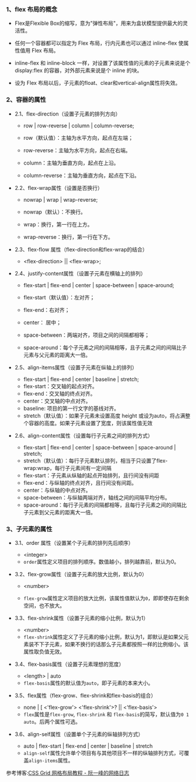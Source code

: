 ### 1、flex 布局的概念  

- Flex是Flexible Box的缩写，意为"弹性布局"，用来为盒状模型提供最大的灵活性。

- 任何一个容器都可以指定为 Flex 布局，行内元素也可以通过 inline-flex 使属性值用 Flex 布局。
  
- inline-flex 和 inline-block 一样，对设置了该属性值的元素的子元素来说是个 display:flex 的容器，对外部元素来说是个 inline 的块。  

- 设为 Flex 布局以后，子元素的float、clear和vertical-align属性将失效。

### 2、容器的属性  
- 2.1、flex-direction（设置子元素的排列方向） 

    - row | row-reverse | column | column-reverse; 
    
    - row（默认值）：主轴为水平方向，起点在左端；
    
    - row-reverse：主轴为水平方向，起点在右端。
    
    - column：主轴为垂直方向，起点在上沿。
    
    - column-reverse：主轴为垂直方向，起点在下沿。
  
- 2.2、flex-wrap属性（设置是否换行）  

    - nowrap | wrap | wrap-reverse;
    
    - nowrap（默认）：不换行。
      
    - wrap：换行，第一行在上方。
      
    - wrap-reverse：换行，第一行在下方。
    
- 2.3、flex-flow 属性（flex-direction和flex-wrap的结合）  

    - \<flex-direction> || \<flex-wrap>;

- 2.4、justify-content属性（设置子元素在横轴上的排列）  

    - flex-start | flex-end | center | space-between | space-around;

    - flex-start（默认值）：左对齐；　　　　

    - flex-end：右对齐；　　　　　　　　　　

    - center： 居中；　　　　　　　　　　

    - space-between：两端对齐，项目之间的间隔都相等；
    - space-around：每个子元素之间的间隔相等，且子元素之间的间隔比子元素与父元素的距离大一倍。

- 2.5、align-items属性（设置子元素在纵轴上的排列）  

    - flex-start | flex-end | center | baseline | stretch;
    - flex-start：交叉轴的起点对齐。　　　　 
    - flex-end：交叉轴的终点对齐。　　　　   
    - center：交叉轴的中点对齐。
    - baseline: 项目的第一行文字的基线对齐。
    - stretch（默认值）：如果子元素未设置高度 height 或设为auto，将占满整个容器的高度。如果子元素设置了宽度，则该属性值无效

- 2.6、align-content属性（设置每行子元素之间的排列方式）  

    - flex-start | flex-end | center | space-between | space-around | stretch;
    - stretch（默认值）：每行子元素默认排列，相当于只设置了flex-wrap:wrap，每行子元素间有一定间隔
    - flex-start：子元素从纵轴的起点开始排列，且行间没有间距     
    - flex-end：与纵轴的终点对齐，且行间没有间距。　
    - center：与纵轴的中点对齐。　　　　
    - space-between：与纵轴两端对齐，轴线之间的间隔平均分布。
    - space-around：每行子元素的间隔都相等，且每行子元素之间的间隔比子元素到父元素的距离大一倍。


### 3、子元素的属性  
- 3.1、order 属性（设置某个子元素的排列先后顺序）  

    - \<integer>
    - `order`属性定义项目的排列顺序。数值越小，排列越靠前，默认为0。

- 3.2、flex-grow属性（设置子元素的放大比例，默认为0）  

    - \<number>

    - `flex-grow`属性定义项目的放大比例，该属性值默认为`0`，即即使存在剩余空间，也不放大。

- 3.3、flex-shrink属性（设置子元素的缩小比例，默认为1）  

    - \<number>
    - `flex-shrink`属性定义了子元素的缩小比例，默认为1，即默认是如果父元素装不下子元素，如果不换行的话那么子元素都按照一样的比例缩小。该属性取负值无效。

- 3.4、flex-basis属性（设置子元素理想的宽度）  

    - \<length> | auto
    - `flex-basis`属性的默认值为`auto`，即子元素的本来大小。

- 3.5、flex属性（flex-grow、flex-shrink和flex-basis的组合）  

    - none | [ <'flex-grow'> <'flex-shrink'>? || <'flex-basis'>
    - `flex`属性是`flex-grow`, `flex-shrink` 和 `flex-basis`的简写，默认值为`0 1 auto`。后两个属性可选。

- 3.6、align-self属性（设置单个子元素的纵轴排列方式）  

    -  auto | flex-start | flex-end | center | baseline | stretch
    - `align-self`属性允许单个项目有与其他项目不一样的纵轴排列方式，可覆盖`align-items`属性。

参考博客:<a href="http://www.ruanyifeng.com/blog/2019/03/grid-layout-tutorial.html">CSS Grid 网格布局教程 - 阮一峰的网络日志</a>